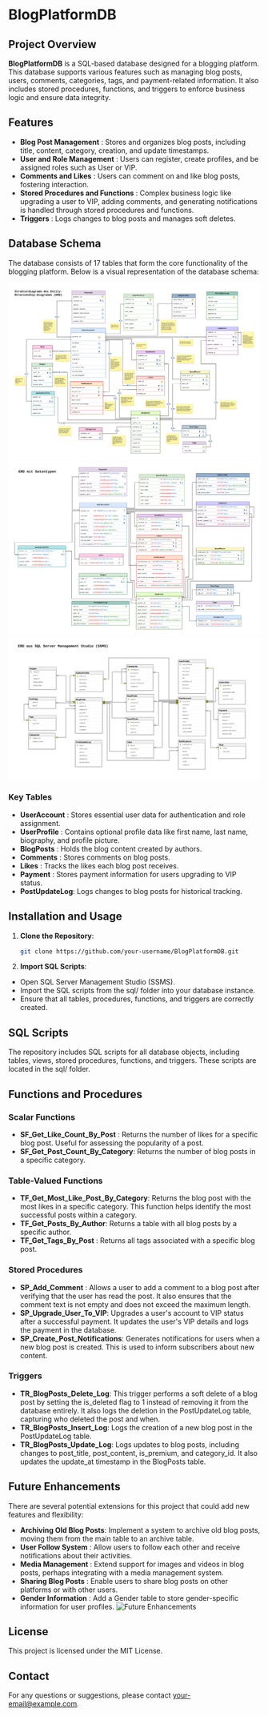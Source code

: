 # BlogPlatformDB

## Project Overview
**BlogPlatformDB** is a SQL-based database designed for a blogging platform. This database supports various features such as managing blog posts, users, comments, categories, tags, and payment-related information. It also includes stored procedures, functions, and triggers to enforce business logic and ensure data integrity.

## Features
- **Blog Post Management**             : Stores and organizes blog posts, including title, content, category, creation, and update timestamps.
- **User and Role Management**         : Users can register, create profiles, and be assigned roles such as User or VIP.
- **Comments and Likes**               : Users can comment on and like blog posts, fostering interaction.
- **Stored Procedures and Functions**  : Complex business logic like upgrading a user to VIP, adding comments, and generating notifications is handled through stored procedures and functions.
- **Triggers**                         : Logs changes to blog posts and manages soft deletes.

## Database Schema
The database consists of 17 tables that form the core functionality of the blogging platform. Below is a visual representation of the database schema:

![DB overview](images/Relationship-diagramms-ERD.png)
![ERD with data types](images/ERD-with-dataTypes.png)
![ERD in Sql Server Mangement Studio](images/ERD-in-SSMS.png)

### Key Tables
- **UserAccount**  : Stores essential user data for authentication and role assignment.
- **UserProfile**  : Contains optional profile data like first name, last name, biography, and profile picture.
- **BlogPosts**    : Holds the blog content created by authors.
- **Comments**     : Stores comments on blog posts.
- **Likes**        : Tracks the likes each blog post receives.
- **Payment**      : Stores payment information for users upgrading to VIP status.
- **PostUpdateLog**: Logs changes to blog posts for historical tracking.

## Installation and Usage
1. **Clone the Repository**:
   ```bash
   git clone https://github.com/your-username/BlogPlatformDB.git
2. **Import SQL Scripts**:
  - Open SQL Server Management Studio (SSMS).
  - Import the SQL scripts from the sql/ folder into your database instance.
  - Ensure that all tables, procedures, functions, and triggers are correctly created.


## SQL Scripts
The repository includes SQL scripts for all database objects, including tables, views, stored procedures, functions, and triggers. These scripts are located in the sql/ folder.

## Functions and Procedures
   ### Scalar Functions
   - **SF_Get_Like_Count_By_Post**    : Returns the number of likes for a specific blog post. Useful for assessing the popularity of a post.
   - **SF_Get_Post_Count_By_Category**: Returns the number of blog posts in a specific category.
   ### Table-Valued Functions
   - **TF_Get_Most_Like_Post_By_Category**: Returns the blog post with the most likes in a specific category. This function helps identify the most successful posts within a category.
   - **TF_Get_Posts_By_Author**: Returns a table with all blog posts by a specific author.
   - **TF_Get_Tags_By_Post**   : Returns all tags associated with a specific blog post.
### Stored Procedures
  - **SP_Add_Comment**        : Allows a user to add a comment to a blog post after verifying that the user has read the post. It also ensures that the comment text is not empty and does not exceed the maximum length.
  - **SP_Upgrade_User_To_VIP**: Upgrades a user's account to VIP status after a successful payment. It updates the user's VIP details and logs the payment in the database.
  - **SP_Create_Post_Notifications**: Generates notifications for users when a new blog post is created. This is used to inform subscribers about new content.
### Triggers
  - **TR_BlogPosts_Delete_Log**: This trigger performs a soft delete of a blog post by setting the is_deleted flag to 1 instead of removing it from the database entirely. It also logs the deletion in the PostUpdateLog table, capturing who deleted the post and when.
  - **TR_BlogPosts_Insert_Log**: Logs the creation of a new blog post in the PostUpdateLog table.
  - **TR_BlogPosts_Update_Log**: Logs updates to blog posts, including changes to post_title, post_content, is_premium, and category_id. It also updates the update_at timestamp in the BlogPosts table.

## Future Enhancements
There are several potential extensions for this project that could add new features and flexibility:

- **Archiving Old Blog Posts**: Implement a system to archive old blog posts, moving them from the main table to an archive table.
- **User Follow System**      : Allow users to follow each other and receive notifications about their activities.
- **Media Management**        : Extend support for images and videos in blog posts, perhaps integrating with a media management system.
- **Sharing Blog Posts**      : Enable users to share blog posts on other platforms or with other users.
- **Gender Information**      : Add a Gender table to store gender-specific information for user profiles.
![Future Enhancements](images/future-enhancements.png)
## License
This project is licensed under the MIT License.

## Contact
For any questions or suggestions, please contact your-email@example.com.
